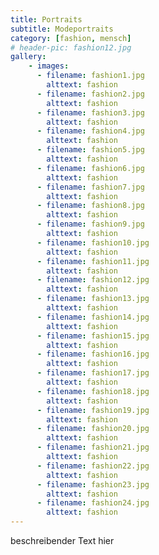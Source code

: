```yaml
---
title: Portraits
subtitle: Modeportraits
category: [fashion, mensch]
# header-pic: fashion12.jpg
gallery: 
    - images:
      - filename: fashion1.jpg
        alttext: fashion
      - filename: fashion2.jpg
        alttext: fashion
      - filename: fashion3.jpg
        alttext: fashion
      - filename: fashion4.jpg
        alttext: fashion
      - filename: fashion5.jpg
        alttext: fashion
      - filename: fashion6.jpg
        alttext: fashion
      - filename: fashion7.jpg
        alttext: fashion
      - filename: fashion8.jpg
        alttext: fashion
      - filename: fashion9.jpg
        alttext: fashion
      - filename: fashion10.jpg
        alttext: fashion
      - filename: fashion11.jpg
        alttext: fashion
      - filename: fashion12.jpg
        alttext: fashion
      - filename: fashion13.jpg
        alttext: fashion
      - filename: fashion14.jpg
        alttext: fashion
      - filename: fashion15.jpg
        alttext: fashion
      - filename: fashion16.jpg
        alttext: fashion
      - filename: fashion17.jpg
        alttext: fashion
      - filename: fashion18.jpg
        alttext: fashion
      - filename: fashion19.jpg
        alttext: fashion
      - filename: fashion20.jpg
        alttext: fashion
      - filename: fashion21.jpg
        alttext: fashion
      - filename: fashion22.jpg
        alttext: fashion
      - filename: fashion23.jpg
        alttext: fashion
      - filename: fashion24.jpg
        alttext: fashion
---
```


beschreibender Text hier